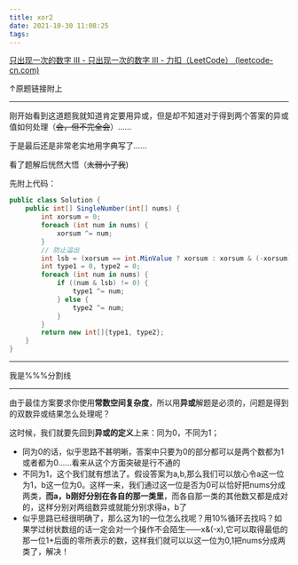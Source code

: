 ```yaml
---
title: xor2
date: 2021-10-30 11:08:25
tags:
---
```


[只出现一次的数字 III - 只出现一次的数字 III - 力扣（LeetCode） (leetcode-cn.com)](https://leetcode-cn.com/problems/single-number-iii/solution/zhi-chu-xian-yi-ci-de-shu-zi-iii-by-leet-4i8e/)

↑原题链接附上

---

刚开始看到这道题我就知道肯定要用异或，但是却不知道对于得到两个答案的异或值如何处理（~~会，但不完全会~~）......

于是最后还是非常老实地用字典写了......

看了题解后恍然大悟（~~太弱小了我~~)

先附上代码：

```c#
public class Solution {
    public int[] SingleNumber(int[] nums) {
        int xorsum = 0;
        foreach (int num in nums) {
            xorsum ^= num;
        }
        // 防止溢出
        int lsb = (xorsum == int.MinValue ? xorsum : xorsum & (-xorsum));
        int type1 = 0, type2 = 0;
        foreach (int num in nums) {
            if ((num & lsb) != 0) {
                type1 ^= num;
            } else {
                type2 ^= num;
            }
        }
        return new int[]{type1, type2};
    }
}
```

---

我是%%%分割线

---

由于最佳方案要求你使用**常数空间复杂度**，所以用**异或**解题是必须的，问题是得到的双数异或结果怎么处理呢？

这时候，我们就要先回到**异或的定义**上来：同为0，不同为1；

* 同为0的话，似乎思路不甚明晰，答案中只要为0的部分都可以是两个数都为1或者都为0......看来从这个方面突破是行不通的
* 不同为1，这个我们就有想法了。假设答案为a,b,那么我们可以放心令a这一位为1，b这一位为0。这样一来，我们通过这一位是否为0可以恰好把nums分成两类，**而a，b刚好分别在各自的那一类里**，而各自那一类的其他数又都是成对的，这样分别对两组数异或就能分别求得a，b了
* 似乎思路已经很明确了，那么这为1的一位怎么找呢？用10%循环去找吗？如果学过树状数组的话一定会对一个操作不会陌生——x&(-x),它可以取得最低的那一位1+后面的零所表示的数，这样我们就可以以这一位为0,1把nums分成两类了，解决！
